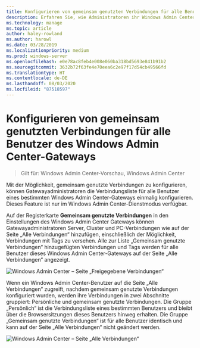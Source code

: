 ```yaml
---
title: Konfigurieren von gemeinsam genutzten Verbindungen für alle Benutzer des Windows Admin Center-Gateways
description: Erfahren Sie, wie Administratoren ihr Windows Admin Center-Gateway (Project Honolulu) einmalig konfigurieren können, damit alle Benutzer eine einzige Verbindungsliste gemeinsam nutzen können.
ms.technology: manage
ms.topic: article
author: haley-rowland
ms.author: harowl
ms.date: 03/28/2019
ms.localizationpriority: medium
ms.prod: windows-server
ms.openlocfilehash: e0e78ac8feb4e008e060ba318bd5693e841b91b2
ms.sourcegitcommit: 3632b72f63fe4e70eea6c2e97f17d54cb49566fd
ms.translationtype: HT
ms.contentlocale: de-DE
ms.lasthandoff: 08/03/2020
ms.locfileid: "87518597"
---
```

# <a name="configure-shared-connections-for-all-users-of-the-windows-admin-center-gateway"></a>Konfigurieren von gemeinsam genutzten Verbindungen für alle Benutzer des Windows Admin Center-Gateways

> Gilt für: Windows Admin Center-Vorschau, Windows Admin Center

Mit der Möglichkeit, gemeinsam genutzte Verbindungen zu konfigurieren, können Gatewayadministratoren die Verbindungsliste für alle Benutzer eines bestimmten Windows Admin Center-Gateways einmalig konfigurieren. Dieses Feature ist nur im Windows Admin Center-Dienstmodus verfügbar.

Auf der Registerkarte **Gemeinsam genutzte Verbindungen** in den Einstellungen des Windows Admin Center Gateways können Gatewayadministratoren Server, Cluster und PC-Verbindungen wie auf der Seite „Alle Verbindungen“ hinzufügen, einschließlich der Möglichkeit, Verbindungen mit Tags zu versehen. Alle zur Liste „Gemeinsam genutzte Verbindungen“ hinzugefügten Verbindungen und Tags werden für alle Benutzer dieses Windows Admin Center-Gateways auf der Seite „Alle Verbindungen“ angezeigt.

![Windows Admin Center – Seite „Freigegebene Verbindungen“](../media/shared-cnxns-1.png)

Wenn ein Windows Admin Center-Benutzer auf die Seite „Alle Verbindungen“ zugreift, nachdem gemeinsam genutzte Verbindungen konfiguriert wurden, werden ihre Verbindungen in zwei Abschnitte gruppiert: Persönliche und gemeinsam genutzte Verbindungen. Die Gruppe „Persönlich“ ist die Verbindungsliste eines bestimmten Benutzers und bleibt über die Browsersitzungen dieses Benutzers hinweg erhalten. Die Gruppe „Gemeinsam genutzte Verbindungen“ ist für alle Benutzer identisch und kann auf der Seite „Alle Verbindungen“ nicht geändert werden.

![Windows Admin Center – Seite „Alle Verbindungen“](../media/shared-cnxns-2.png)